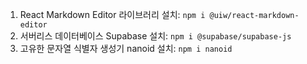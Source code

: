 1. React Markdown Editor 라이브러리 설치: `npm i @uiw/react-markdown-editor`
2. 서버리스 데이터베이스 Supabase 설치: `npm i @supabase/supabase-js`
3. 고유한 문자열 식별자 생성기 nanoid 설치: `npm i nanoid`
